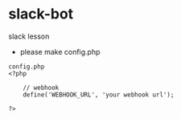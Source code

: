 # slack-bot
slack lesson

* please make config.php

```
config.php
<?php

    // webhook
    define('WEBHOOK_URL', 'your webhook url');

?>
```
